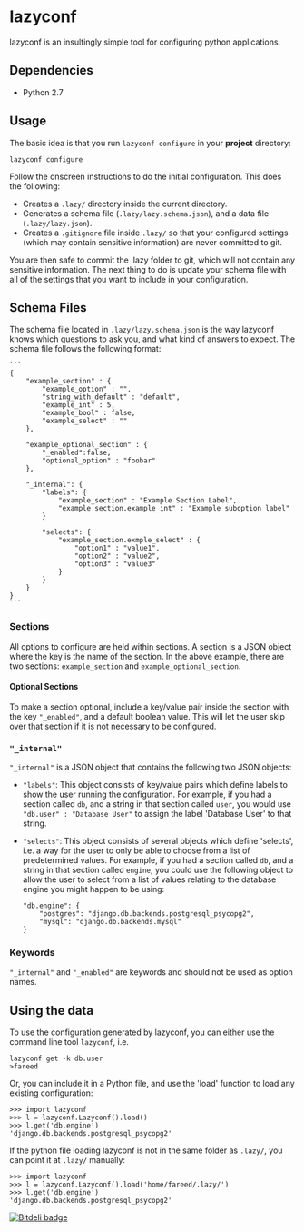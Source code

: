 

# lazyconf
lazyconf is an insultingly simple tool for configuring python applications. 

## Dependencies
* Python 2.7

## Usage

The basic idea is that you run `lazyconf configure` in your **project** directory:

    lazyconf configure

Follow the onscreen instructions to do the initial configuration. This does the following:

* Creates a `.lazy/` directory inside the current directory.
* Generates a schema file (`.lazy/lazy.schema.json`), and a data file (`.lazy/lazy.json`).
* Creates a `.gitignore` file inside `.lazy/` so that your configured settings (which may contain sensitive information) are never committed to git.

You are then safe to commit the .lazy folder to git, which will not contain any sensitive information. The next thing to do is update your schema file with all of the settings that you want to include in your configuration.

## Schema Files

The schema file located in `.lazy/lazy.schema.json` is the way lazyconf knows which questions to ask you, and what kind of answers to expect. The schema file follows the following format:

    ```
    {
        "example_section" : {
            "example_option" : "",
            "string_with_default" : "default",
            "example_int" : 5,
            "example_bool" : false,
            "example_select" : ""
        },
        
        "example_optional_section" : {
            "_enabled":false,
            "optional_option" : "foobar"
        },

        "_internal": {
            "labels": {
                "example_section" : "Example Section Label",
                "example_section.example_int" : "Example suboption label"
            }
            
            "selects": {
                "example_section.exmple_select" : {
                    "option1" : "value1",
                    "option2" : "value2",
                    "option3" : "value3"
                }
            }   
        }   
    }
    ```

### Sections

All options to configure are held within sections. A section is a JSON object where the key is the name of the section. In the above example, there are two sections: `example_section` and `example_optional_section`. 

#### Optional Sections

To make a section optional, include a key/value pair inside the section with the key `"_enabled"`, and a default boolean value. This will let the user skip over that section if it is not necessary to be configured.

### `"_internal"`

`"_internal"` is a JSON object that contains the following two JSON objects:

* `"labels"`: This object consists of key/value pairs which define labels to show the user running the configuration. For example, if you had a section called `db`, and a string in that section called `user`, you would use `"db.user" : "Database User"` to assign the label 'Database User' to that string.

* `"selects"`: This object consists of several objects which define 'selects', i.e. a way for the user to only be able to choose from a list of predetermined values. For example, if you had a section called `db`, and a string in that section called `engine`, you could use the following object to allow the user to select from a list of values relating to the database engine you might happen to be using:

    ```
    "db.engine": {
        "postgres": "django.db.backends.postgresql_psycopg2", 
        "mysql": "django.db.backends.mysql"
    }
    ```

### Keywords
`"_internal"` and `"_enabled"` are keywords and should not be used as option names.


## Using the data

To use the configuration generated by lazyconf, you can either use the command line tool `lazyconf`, i.e.

    lazyconf get -k db.user
    >fareed

Or, you can include it in a Python file, and use the 'load' function to load any existing configuration:

    >>> import lazyconf
    >>> l = lazyconf.Lazyconf().load()
    >>> l.get('db.engine')
    'django.db.backends.postgresql_psycopg2'

If the python file loading lazyconf is not in the same folder as `.lazy/`, you can point it at `.lazy/` manually:

    >>> import lazyconf
    >>> l = lazyconf.Lazyconf().load('home/fareed/.lazy/')
    >>> l.get('db.engine')
    'django.db.backends.postgresql_psycopg2'

[![Bitdeli badge](https://d2weczhvl823v0.cloudfront.net/fmd/lazyconf/trend.png)]()
